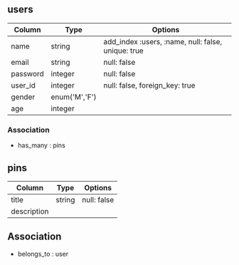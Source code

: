 ## users

|Column|Type|Options|
|------|----|-------|
|name|string|add_index :users, :name, null: false, unique: true|
|email|string|null: false|
|password|integer|null: false|
|user_id|integer|null: false, foreign_key: true|
|gender|enum('M','F')||
|age|integer||

### Association
- has_many : pins


## pins
|Column|Type|Options|
|------|----|-------|
|title|string|null: false|
|description|||

## Association
- belongs_to : user
